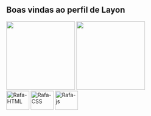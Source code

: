 ## Boas vindas ao perfil de Layon 

<div>
<a href:"https://github.com/Layon-Guedes/github-readme-stats">
<img height="180em" src="https://github-readme-stats.vercel.app/api?username=Layon-Guedes&theme=tokyonight"/>
<img height="180em" src="https://github-readme-stats.vercel.app/api/top-langs?username=Layon-Guedes&layout=compact&langs_count=8&card&theme=tokyonight"/>
</div>

<div>
  <img aling="center" alt="Rafa-HTML" height="50" width="60" src="https://cdn.jsdelivr.net/gh/devicons/devicon@latest/icons/html5/html5-original.svg" />
  <img aling="center" alt="Rafa-CSS" height="50" width="60" src="https://cdn.jsdelivr.net/gh/devicons/devicon@latest/icons/css3/css3-original.svg" />
  <img aling="center" alt="Rafa-js" height="50" width="60" src="https://cdn.jsdelivr.net/gh/devicons/devicon@latest/icons/javascript/javascript-original.svg" />
</div>
